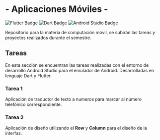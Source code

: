 # - Aplicaciones Móviles -

![Flutter Badge](https://img.shields.io/badge/Flutter-02569B?logo=flutter&logoColor=fff&style=flat)
![Dart Badge](https://img.shields.io/badge/Dart-0175C2?logo=dart&logoColor=fff&style=flat)
![Android Studio Badge](https://img.shields.io/badge/Android_Studio-3DDC84?logo=android-studio&logoColor=fff&style=flat)

Repositorio para la materia de computación móvil, se subirán las tareas y proyectos realizados durante el semestre.

## Tareas
En esta sección se encuentran las tareas realizadas con el entorno de desarrollo Android Studio para el emulador de Android. Desarrolladas en lenguaje Dart y Flutter.

### Tarea 1
Aplicación de traductor de texto a numeros para marcar al número telefónico correspondiente.

### Tarea 2
Aplicación de diseño utilizando el **Row** y **Column** para el diseño de la interfaz.
